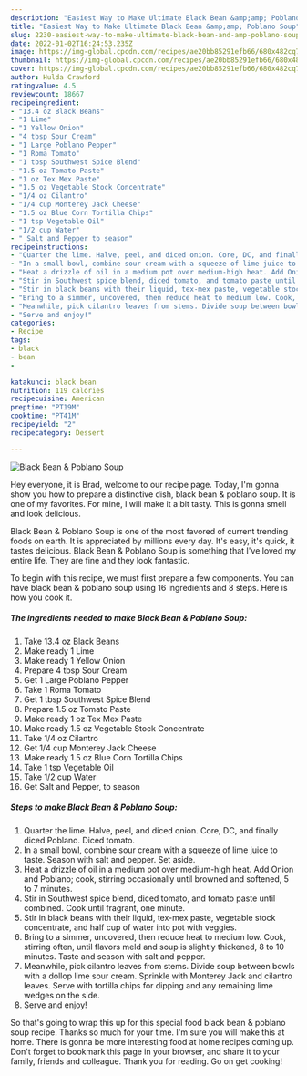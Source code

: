 ```yaml
---
description: "Easiest Way to Make Ultimate Black Bean &amp;amp; Poblano Soup"
title: "Easiest Way to Make Ultimate Black Bean &amp;amp; Poblano Soup"
slug: 2230-easiest-way-to-make-ultimate-black-bean-and-amp-poblano-soup
date: 2022-01-02T16:24:53.235Z
image: https://img-global.cpcdn.com/recipes/ae20bb85291efb66/680x482cq70/black-bean-poblano-soup-recipe-main-photo.jpg
thumbnail: https://img-global.cpcdn.com/recipes/ae20bb85291efb66/680x482cq70/black-bean-poblano-soup-recipe-main-photo.jpg
cover: https://img-global.cpcdn.com/recipes/ae20bb85291efb66/680x482cq70/black-bean-poblano-soup-recipe-main-photo.jpg
author: Hulda Crawford
ratingvalue: 4.5
reviewcount: 18667
recipeingredient:
- "13.4 oz Black Beans"
- "1 Lime"
- "1 Yellow Onion"
- "4 tbsp Sour Cream"
- "1 Large Poblano Pepper"
- "1 Roma Tomato"
- "1 tbsp Southwest Spice Blend"
- "1.5 oz Tomato Paste"
- "1 oz Tex Mex Paste"
- "1.5 oz Vegetable Stock Concentrate"
- "1/4 oz Cilantro"
- "1/4 cup Monterey Jack Cheese"
- "1.5 oz Blue Corn Tortilla Chips"
- "1 tsp Vegetable Oil"
- "1/2 cup Water"
- " Salt and Pepper to season"
recipeinstructions:
- "Quarter the lime. Halve, peel, and diced onion. Core, DC, and finally diced Poblano. Diced tomato."
- "In a small bowl, combine sour cream with a squeeze of lime juice to taste. Season with salt and pepper. Set aside."
- "Heat a drizzle of oil in a medium pot over medium-high heat. Add Onion and Poblano; cook, stirring occasionally until browned and softened, 5 to 7 minutes."
- "Stir in Southwest spice blend, diced tomato, and tomato paste until combined. Cook until fragrant, one minute."
- "Stir in black beans with their liquid, tex-mex paste, vegetable stock concentrate, and half cup of water into pot with veggies."
- "Bring to a simmer, uncovered, then reduce heat to medium low. Cook, stirring often, until flavors meld and soup is slightly thickened, 8 to 10 minutes. Taste and season with salt and pepper."
- "Meanwhile, pick cilantro leaves from stems. Divide soup between bowls with a dollop lime sour cream. Sprinkle with Monterey Jack and cilantro leaves. Serve with tortilla chips for dipping and any remaining lime wedges on the side."
- "Serve and enjoy!"
categories:
- Recipe
tags:
- black
- bean
- 

katakunci: black bean  
nutrition: 119 calories
recipecuisine: American
preptime: "PT19M"
cooktime: "PT41M"
recipeyield: "2"
recipecategory: Dessert

---
```



![Black Bean &amp; Poblano Soup](https://img-global.cpcdn.com/recipes/ae20bb85291efb66/680x482cq70/black-bean-poblano-soup-recipe-main-photo.jpg)

Hey everyone, it is Brad, welcome to our recipe page. Today, I'm gonna show you how to prepare a distinctive dish, black bean &amp; poblano soup. It is one of my favorites. For mine, I will make it a bit tasty. This is gonna smell and look delicious.



Black Bean &amp; Poblano Soup is one of the most favored of current trending foods on earth. It is appreciated by millions every day. It's easy, it's quick, it tastes delicious. Black Bean &amp; Poblano Soup is something that I've loved my entire life. They are fine and they look fantastic.


To begin with this recipe, we must first prepare a few components. You can have black bean &amp; poblano soup using 16 ingredients and 8 steps. Here is how you cook it.

<!--inarticleads1-->

##### The ingredients needed to make Black Bean &amp; Poblano Soup:

1. Take 13.4 oz Black Beans
1. Make ready 1 Lime
1. Make ready 1 Yellow Onion
1. Prepare 4 tbsp Sour Cream
1. Get 1 Large Poblano Pepper
1. Take 1 Roma Tomato
1. Get 1 tbsp Southwest Spice Blend
1. Prepare 1.5 oz Tomato Paste
1. Make ready 1 oz Tex Mex Paste
1. Make ready 1.5 oz Vegetable Stock Concentrate
1. Take 1/4 oz Cilantro
1. Get 1/4 cup Monterey Jack Cheese
1. Make ready 1.5 oz Blue Corn Tortilla Chips
1. Take 1 tsp Vegetable Oil
1. Take 1/2 cup Water
1. Get  Salt and Pepper, to season




<!--inarticleads2-->

##### Steps to make Black Bean &amp; Poblano Soup:

1. Quarter the lime. Halve, peel, and diced onion. Core, DC, and finally diced Poblano. Diced tomato.
1. In a small bowl, combine sour cream with a squeeze of lime juice to taste. Season with salt and pepper. Set aside.
1. Heat a drizzle of oil in a medium pot over medium-high heat. Add Onion and Poblano; cook, stirring occasionally until browned and softened, 5 to 7 minutes.
1. Stir in Southwest spice blend, diced tomato, and tomato paste until combined. Cook until fragrant, one minute.
1. Stir in black beans with their liquid, tex-mex paste, vegetable stock concentrate, and half cup of water into pot with veggies.
1. Bring to a simmer, uncovered, then reduce heat to medium low. Cook, stirring often, until flavors meld and soup is slightly thickened, 8 to 10 minutes. Taste and season with salt and pepper.
1. Meanwhile, pick cilantro leaves from stems. Divide soup between bowls with a dollop lime sour cream. Sprinkle with Monterey Jack and cilantro leaves. Serve with tortilla chips for dipping and any remaining lime wedges on the side.
1. Serve and enjoy!




So that's going to wrap this up for this special food black bean &amp; poblano soup recipe. Thanks so much for your time. I'm sure you will make this at home. There is gonna be more interesting food at home recipes coming up. Don't forget to bookmark this page in your browser, and share it to your family, friends and colleague. Thank you for reading. Go on get cooking!
